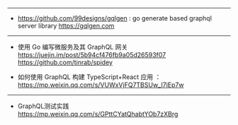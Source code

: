 

---

* https://github.com/99designs/gqlgen : go generate based graphql server library https://gqlgen.com

---


* 使用 Go 编写微服务及其 GraphQL 网关
https://juejin.im/post/5b94cf476fb9a05d26593f07
https://github.com/tinrab/spidey

* ​如何使用 GraphQL 构建 TypeScript+React 应用 ：https://mp.weixin.qq.com/s/VUWxVjFQ7TBSUw_I7iEp7w

---

* GraphQL测试实践 https://mp.weixin.qq.com/s/GPttCYatQhabtYOb7zXBrg

